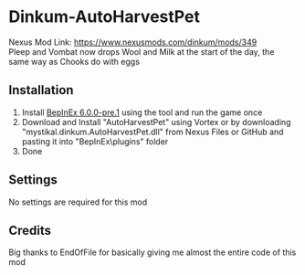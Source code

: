 # Dinkum-AutoHarvestPet

Nexus Mod Link: <https://www.nexusmods.com/dinkum/mods/349>  
Pleep and Vombat now drops Wool and Milk at the start of the day, the same way as Chooks do with eggs

## Installation
1. Install [BepInEx 6.0.0-pre.1](https://discord.com/channels/892654052989628436/1060375232642306088/1060375232642306088) using the tool and run the game once
2. Download and Install "AutoHarvestPet" using Vortex or by downloading "mystikal.dinkum.AutoHarvestPet.dll" from Nexus Files or GitHub and pasting it into "BepInEx\plugins\" folder
3. Done

## Settings
No settings are required for this mod

## Credits
Big thanks to EndOfFile for basically giving me almost the entire code of this mod
